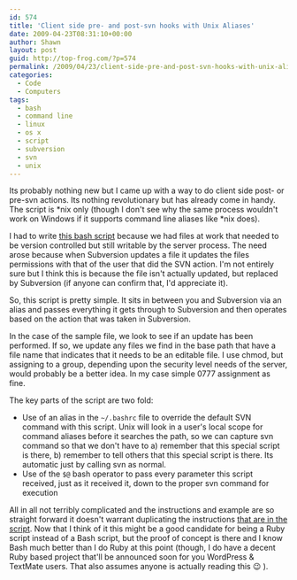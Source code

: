 ```yaml
---
id: 574
title: 'Client side pre- and post-svn hooks with Unix Aliases'
date: 2009-04-23T08:31:10+00:00
author: Shawn
layout: post
guid: http://top-frog.com/?p=574
permalink: /2009/04/23/client-side-pre-and-post-svn-hooks-with-unix-aliases/
categories:
  - Code
  - Computers
tags:
  - bash
  - command line
  - linux
  - os x
  - script
  - subversion
  - svn
  - unix
---
```

Its probably nothing new but I came up with a way to do client side post- or pre-svn actions. Its nothing revolutionary but has already come in handy. The script is \*nix only (though I don't see why the same process wouldn't work on Windows if it supports command line aliases like \*nix does).

I had to write [this bash script](/script_src/ssh-action.sh) because we had files at work that needed to be version controlled but still writable by the server process. The need arose because when Subversion updates a file it updates the files permissions with that of the user that did the SVN action. I'm not entirely sure but I think this is because the file isn't actually updated, but replaced by Subversion (if anyone can confirm that, I'd appreciate it).



So, this script is pretty simple. It sits in between you and Subversion via an alias and passes everything it gets through to Subversion and then operates based on the action that was taken in Subversion. 

In the case of the sample file, we look to see if an update has been performed. If so, we update any files we find in the base path that have a file name that indicates that it needs to be an editable file. I use chmod, but assigning to a group, depending upon the security level needs of the server, would probably be a better idea. In my case simple 0777 assignment as fine.

The key parts of the script are two fold:

  * Use of an alias in the `~/.bashrc` file to override the default SVN command with this script. Unix will look in a user's local scope for command aliases before it searches the path, so we can capture svn command so that we don't have to a) remember that this special script is there, b) remember to tell others that this special script is there. Its automatic just by calling svn as normal.
  * Use of the `$@` bash operator to pass every parameter this script received, just as it received it, down to the proper svn command for execution

All in all not terribly complicated and the instructions and example are so straight forward it doesn't warrant duplicating the instructions [that are in the script](/script_src/ssh-action.sh). Now that I think of it this might be a good candidate for being a Ruby script instead of a Bash script, but the proof of concept is there and I know Bash much better than I do Ruby at this point (though, I do have a decent Ruby based project that'll be announced soon for you WordPress & TextMate users. That also assumes anyone is actually reading this 😉 ).